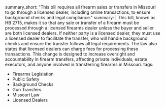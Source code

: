 summary_short: "This bill requires all firearm sales or transfers in Missouri to go through a licensed dealer, including online transactions, to ensure background checks and legal compliance."
summary: |
  This bill, known as HB 2715, makes it so that any sale or transfer of a firearm must be processed through a licensed firearms dealer unless the buyer and seller are both licensed dealers. If neither party is a licensed dealer, they must use a licensed dealer to facilitate the transfer, who will handle background checks and ensure the transfer follows all legal requirements. The law also states that licensed dealers can charge fees for processing these transactions. This change is designed to increase oversight and accountability in firearm transfers, affecting private individuals, estate executors, and anyone involved in transferring firearms in Missouri.
tags:
  - Firearms Legislation
  - Public Safety
  - Background Checks
  - Gun Transfers
  - Missouri Law
  - Licensed Dealers
